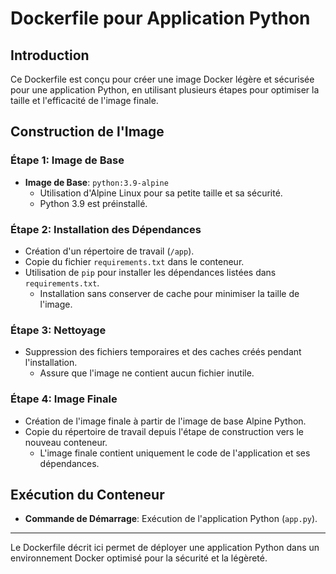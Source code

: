 # Dockerfile pour Application Python

## Introduction

Ce Dockerfile est conçu pour créer une image Docker légère et sécurisée pour une application Python, en utilisant plusieurs étapes pour optimiser la taille et l'efficacité de l'image finale.

## Construction de l'Image

### Étape 1: Image de Base

- **Image de Base**: `python:3.9-alpine`
  - Utilisation d'Alpine Linux pour sa petite taille et sa sécurité.
  - Python 3.9 est préinstallé.

### Étape 2: Installation des Dépendances

- Création d'un répertoire de travail (`/app`).
- Copie du fichier `requirements.txt` dans le conteneur.
- Utilisation de `pip` pour installer les dépendances listées dans `requirements.txt`.
  - Installation sans conserver de cache pour minimiser la taille de l'image.

### Étape 3: Nettoyage

- Suppression des fichiers temporaires et des caches créés pendant l'installation.
  - Assure que l'image ne contient aucun fichier inutile.

### Étape 4: Image Finale

- Création de l'image finale à partir de l'image de base Alpine Python.
- Copie du répertoire de travail depuis l'étape de construction vers le nouveau conteneur.
  - L'image finale contient uniquement le code de l'application et ses dépendances.

## Exécution du Conteneur

- **Commande de Démarrage**: Exécution de l'application Python (`app.py`).

---

Le Dockerfile décrit ici permet de déployer une application Python dans un environnement Docker optimisé pour la sécurité et la légèreté.
